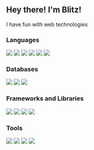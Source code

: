 
## Hey there! I'm Blitz!


<p class="intro-text">I have fun with web technologies</p>
<h3 class="section-title">Languages</h3>
<div class="badge-container">

<img class="badge" src="https://img.shields.io/badge/JavaScript-323330?style=for-the-badge&logo=javascript&logoColor=F7DF1E">
<img class="badge" src="https://img.shields.io/badge/TypeScript-007ACC?style=for-the-badge&logo=typescript&logoColor=white">


<img class="badge" src="https://img.shields.io/badge/HTML5-E34F26?style=for-the-badge&logo=html5&logoColor=white">

<img class="badge" src="https://img.shields.io/badge/CSS3-1572B6?style=for-the-badge&logo=css3&logoColor=white">

<img class="badge" src="https://img.shields.io/badge/Python-fff?style=for-the-badge&logo=python&logoColor=blue">
<img class="badge" src="https://img.shields.io/badge/C%2B%2B-00599C?style=for-the-badge&logo=c%2B%2B&logoColor=white">

</div>
<h3 class="section-title">Databases</h3>

<div class="badge-container">

<img class="badge" src="https://img.shields.io/badge/MongoDB-4EA94B?style=for-the-badge&logo=mongodb&logoColor=white">

<img class="badge" src="https://img.shields.io/badge/MySQL-005C84?style=for-the-badge&logo=mysql&logoColor=white">

<img class="badge" src="https://img.shields.io/badge/SQLite-07405E?style=for-the-badge&logo=sqlite&logoColor=white">

</div>

<h3 class="section-title">Frameworks and Libraries</h3>

<div class="badge-container">

<img class="badge" src="https://img.shields.io/badge/Flask-000000?style=for-the-badge&logo=flask&logoColor=white">

<img class="badge" src="https://img.shields.io/badge/jQuery-0769AD?style=for-the-badge&logo=jquery&logoColor=white">
<img class="badge" src="https://img.shields.io/badge/Django-092E20?style=for-the-badge&logo=django&logoColor=green">

<img class="badge" src="https://img.shields.io/badge/Bootstrap-563D7C?style=for-the-badge&logo=bootstrap&logoColor=white">


</div>
<h3 class="section-title">Tools</h3>

<div class="badge-container">

<img class="badge" src="https://img.shields.io/badge/Figma-F24E1E?style=for-the-badge&logo=figma&logoColor=white">

<img class="badge" src="https://img.shields.io/badge/Adobe%20XD-470137?style=for-the-badge&logo=Adobe%20XD&logoColor=#FF61F6">
<img class="badge" src="https://img.shields.io/badge/Adobe%20Illustrator-FF9A00?style=for-the-badge&logo=adobe%20illustrator&logoColor=white">

<img class="badge" src="https://img.shields.io/badge/gimp-5C5543?style=for-the-badge&logo=gimp&logoColor=white">


</div>
